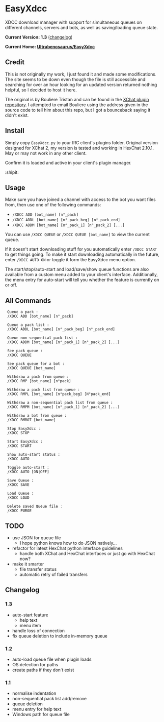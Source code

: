 EasyXdcc
========

XDCC download manager with support for simultaneous queues on different channels, servers and bots, as well as saving/loading queue state.

__Current Version: 1.3__ ([changelog](#changelog))

__Current Home: [Ultrabenosaurus/EasyXdcc](https://github.com/Ultrabenosaurus/EasyXdcc)__

## Credit

This is not originally my work, I just found it and made some modifications. The site seems to be down even though the file is still accessible and searching for over an hour looking for an updated version returned nothing helpful, so I decided to host it here.

The original is by Bouliere Tristan and can be found in the [XChat plugin repository](http://xchat.org/cgi-bin/search.pl?str=easyxdcc&cat=0&Submit=Search). I attempted to email Bouliere using the address given in the source code to tell him about this repo, but I got a bounceback saying it didn't exist.

## Install

Simply copy `EasyXdcc.py` to your IRC client's plugins folder. Original version designed for XChat 2, my version is tested and working in HexChat 2.10.1. May or may not work in any other client.

Confirm it is loaded and active in your client's plugin manager.

:shipit:

## Usage

Make sure you have joined a channel with access to the bot you want files from, then use one of the following commands:

* `/XDCC ADD [bot_name] [n°_pack]`
* `/XDCC ADDL [bot_name] [n°_pack_beg] [n°_pack_end]`
* `/XDCC ADDM [bot_name] [n°_pack_1] [n°_pack_2] [...]`

You can use `/XDCC QUEUE` or `/XDCC QUEUE [bot_name]` to view the current queue.

If it doesn't start downloading stuff for you automatically enter `/XDCC START` to get things going. To make it start downloading automatically in the future, enter `/XDCC AUTO ON` or toggle it form the EasyXdcc menu option.

The start/stop/auto-start and load/save/show queue functions are also available from a custom menu added to your client's interface. Additionally, the menu entry for auto-start will tell you whether the feature is currently on or off.

## All Commands

```
 Queue a pack :
 /XDCC ADD [bot_name] [n°_pack]

 Queue a pack list :
 /XDCC ADDL [bot_name] [n°_pack_beg] [n°_pack_end]

 Queue non-sequential pack list :
 /XDCC ADDM [bot_name] [n°_pack_1] [n°_pack_2] [...]

 See pack queue :
 /XDCC QUEUE

 See pack queue for a bot :
 /XDCC QUEUE [bot_name]

 Withdraw a pack from queue :
 /XDCC RMP [bot_name] [n°pack]

 Withdraw a pack list from queue :
 /XDCC RMPL [bot_name] [n°pack_beg] [N°pack_end]

 Withdraw a non-sequential pack list from queue :
 /XDCC RMPM [bot_name] [n°_pack_1] [n°_pack_2] [...]

 Withdraw a bot from queue :
 /XDCC RMBOT [bot_name]

 Stop EasyXdcc :
 /XDCC STOP

 Start EasyXdcc :
 /XDCC START

 Show auto-start status :
 /XDCC AUTO

 Toggle auto-start :
 /XDCC AUTO [ON|OFF]

 Save Queue :
 /XDCC SAVE

 Load Queue :
 /XDCC LOAD

 Delete saved Queue file :
 /XDCC PURGE
 ```

## TODO

* use JSON for queue file
  * I hope python knows how to do JSON natively...
* refactor for latest HexChat python interface guidelines
  * handle both XChat and HexChat interfaces or just go with HexChat now?
* make it smarter
  * file transfer status
  * automatic retry of failed transfers

## Changelog

### 1.3

* auto-start feature
  * help text
  * menu item
* handle loss of connection
* fix queue deletion to include in-memory queue

### 1.2

* auto-load queue file when plugin loads
* OS detection for paths
* create paths if they don't exist

### 1.1

* normalise indentation
* non-sequential pack list add/remove
* queue deletion
* menu entry for help text
* Windows path for queue file

